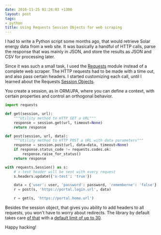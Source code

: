 ```yaml
---
date: 2016-11-25 01:24:03 +1300
layout: post
tags:
- python
title: Using Requests Session Objects for web scraping
---
```


I had to write a Python script some months ago, that would retrieve Solar energy
data from a web site. It was basically a handful of HTTP calls, parse the response
that was mainly in JSON, and store the results as JSON and CSV for processing later.

Since it was such a small task, I used the [Requests](http://docs.python-requests.org)
module instead of a complete web scraper. The HTTP requests had to be made with a
time out, and also pass certain headers. I started customizing each call, until
I learned about the Requests [Session Objects](http://docs.python-requests.org/en/master/user/advanced/).

You create a session, as in ORM/JPA, where you can define a context, with certain properties
and control an orthogonal behavior.

```python
import requests

def get(session, url):
    """Utility method to HTTP GET a URL"""
    response = session.get(url, timeout=None)
    return response

def post(session, url, data):
    """Utility method to HTTP POST a URL with data parameters"""
    response = session.post(url, data=data, timeout=None)
    if response.status_code != requests.codes.ok:
        response.raise_for_status()
    return response

with requests.Session() as s:
    # x-test header will be sent with every request
    s.headers.update({'x-test': 'true'})

    data = {'user': user, 'password': password, 'rememberne': 'false'}
    r = post(s, 'https://portal.login.url', data)

    r = get(s, 'https://portal.home.url')
```

Besides the session object, that gives you ability to add headers to all requests,
you won't have to worry about redirects. The library by default takes care
[of that](https://github.com/kennethreitz/requests/blob/dfad00a6e84bc75b12468ca29ccf4f971c813fc8/requests/sessions.py#L110)
with a [default limit of up to 30](https://github.com/kennethreitz/requests/blob/dfad00a6e84bc75b12468ca29ccf4f971c813fc8/requests/models.py#L54).

Happy hacking!
